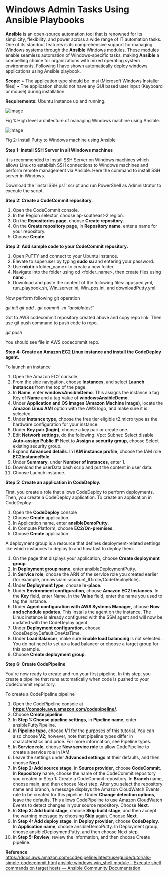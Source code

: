 # Windows Admin Tasks Using Ansible Playbooks

**Ansible** is an open-source automation tool that is renowned for its simplicity, flexibility, and power across a wide range of IT automation tasks. One of its standout features is its comprehensive support for managing Windows systems through the **Ansible** Windows modules. These modules enable seamless automation of Windows-specific tasks, making **Ansible** a compelling choice for organizations with mixed operating system environments.
Following I have shown automatically deploy windows applications using Ansible playbook.

**Scope:**
•	The application type should be .msi (Microsoft Windows Installer files)
•	The application should not have any GUI based user input (Keyboard or mouse) during installation.

**Requirements:**
Ubuntu instance up and running.

![image](https://github.com/user-attachments/assets/6db56372-fc47-4994-8db3-80bb99a7a1d5)

Fig 1: High level architecture of managing Windows machine using Ansible.

![image](https://github.com/user-attachments/assets/e43958ba-8ab6-43d0-976e-5b61c3fb360b)

Fig 2: Install Putty to Windows machine using Ansible 

**Step 1: Install SSH Server in all Windows machines**

It is recommended to install SSH Server on Windows machines which allows Linux to establish SSH connections to Windows machines and perform remote management via Ansible. Here the command to install SSH server in Windows.

Download the 'installSSH.ps1' script and run PowerShell as Administrator to execute the script.

**Step 2: Create a CodeCommit repository.**
1.	Open the CodeCommit console.
2.	In the Region selector, choose ap-southeast-2 region.
3.	On the **Repositories page**, choose **Create repository**.
4.	On the **Create repository page**, in **Repository name**, enter a name for your repository.
5.	Choose **Create**.

**Step 3: Add sample code to your CodeCommit repository.**
1. Open PuTTY and connect to your Ubuntu instance.
2. Elevate to superuser by typing **sudo su** and entering your password.
3. Use **mkdir** <folder_name> to create a new folder.
4. Navigate into the folder using cd <folder_name>, then create files using **nano <filename>**.
5. Download and paste the content of the following files: appspec.yml, run_playbook.sh, Win_server.ini, Win_pos.ini, and downloadPutty.yml.

Now perform following git operation

_git init
git add .
git commit -m “ansibletest”_

Got to AWS codecommit repository created above and copy repo link.
Then use git push command to push code to repo.

_git push_

You should see file in AWS codecommit repo.

**Step 4: Create an Amazon EC2 Linux instance and install the CodeDeploy agent.**

To launch an instance
1.	Open the Amazon EC2 console.
2.	From the side navigation, choose **Instances**, and select **Launch instances** from the top of the page.
3.	In **Name**, enter **windowsAnsibleDemo**. This assigns the instance a tag Key of **Name** and a tag Value of **windowsAnsibleDemo**. 
4.	Under **Application and OS Images (Amazon Machine Image)**, locate the **Amazon Linux AMI** option with the AWS logo, and make sure it is selected. 
5.	Under **Instance type**, choose the free tier eligible t2.micro type as the hardware configuration for your instance.
6.	Under **Key pair (login)**, choose a key pair or create one.
7.	Edit **Network settings**, do the following.
Vpc: 
Subnet: 
Select disable **Auto-assign Public IP**
Next to **Assign a security group**, choose Select existing security group.
8.	Expand **Advanced details**. In **IAM instance profile**, choose the IAM role **EC2InstanceRole**.
9.	Under **Summary**, under **Number of instances**, enter 1.
10.	Download the userData.bash scrip and put the content in user data.
11.	Choose Launch instance.

**Step 5: Create an application in CodeDeploy.**

First, you create a role that allows CodeDeploy to perform deployments. Then, you create a CodeDeploy application.
To create an application in CodeDeploy
1.	Open the **CodeDeploy** console
2.	Choose **Create** application.
3.	In Application name, enter **ansibleDemoPutty**.
4.	In Compute Platform, choose **EC2/On-premises**.
5.	Choose **Create** application.

A deployment group is a resource that defines deployment-related settings like which instances to deploy to and how fast to deploy them.
1.	On the page that displays your application, choose **Create deployment group**.
2.	In **Deployment group name**, enter ansibleDeploymentPutty.
3.	In **Service role**, choose the ARN of the service role you created earlier (for example, arn:aws:iam::account_ID:role/CodeDeployRole).
4.	Under **Deployment type**, choose **In-place**.
5.	Under **Environment configuration**, choose **Amazon EC2 Instances**. In the **Key** field, enter Name. In the **Value** field, enter the name you used to tag the instance.
6.	Under **Agent configuration with AWS Systems Manager**, choose **Now and schedule updates**. This installs the agent on the instance. The Linux instance is already configured with the SSM agent and will now be updated with the CodeDeploy agent.
7.	Under **Deployment configuration**, choose CodeDeployDefault.OneAtaTime.
8.	Under **Load Balancer**, make sure **Enable load balancing** is not selected. You do not need to set up a load balancer or choose a target group for this example.
9.	Choose **Create deployment group**.

**Step 6: Create CodePipeline**

You're now ready to create and run your first pipeline. In this step, you create a pipeline that runs automatically when code is pushed to your CodeCommit repository.

To create a CodePipeline pipeline
1.	Open the CodePipeline console at **https://console.aws.amazon.com/codepipeline/**.
2.	Choose **Create pipeline**.
3.	In **Step 1: Choose pipeline settings**, in **Pipeline name**, enter ansiblePuttyPipeline.
4.	In **Pipeline type**, choose **V1** for the purposes of this tutorial. You can also choose **V2**; however, note that pipeline types differ in characteristics and price. For more information, see Pipeline types.
5.	In **Service role**, choose **New service role** to allow CodePipeline to create a service role in IAM.
6.	Leave the settings under **Advanced settings** at their defaults, and then choose **Next**.
7.	In **Step 2: Add source stage**, in **Source provider**, choose **CodeCommit**. In **Repository** name, choose the name of the CodeCommit repository you created in Step 1: Create a CodeCommit repository. In **Branch** name, choose main, and then choose Next step.
After you select the repository name and branch, a message displays the Amazon CloudWatch Events rule to be created for this pipeline.
Under **Change detection options**, leave the defaults. This allows CodePipeline to use Amazon CloudWatch Events to detect changes in your source repository.
Choose **Next**.
8.	In **Step 3: Add build stage**, choose **Skip build stage**, and then accept the warning message by choosing **Skip** again. Choose **Next**.
9.	In **Step 4: Add deploy stage**, in **Deploy provider**, choose **CodeDeploy**. In **Application name**, choose ansibleDemoPutty. In Deployment group, choose ansibleDeploymentPutty, and then choose Next step.
10.	 In **Step 5: Review**, review the information, and then choose Create pipeline.

**Reference**
https://docs.aws.amazon.com/codepipeline/latest/userguide/tutorials-simple-codecommit.html
[ansible.windows.win_shell module – Execute shell commands on target hosts — Ansible Community Documentation](https://docs.ansible.com/ansible/latest/collections/ansible/windows/win_shell_module.html)


